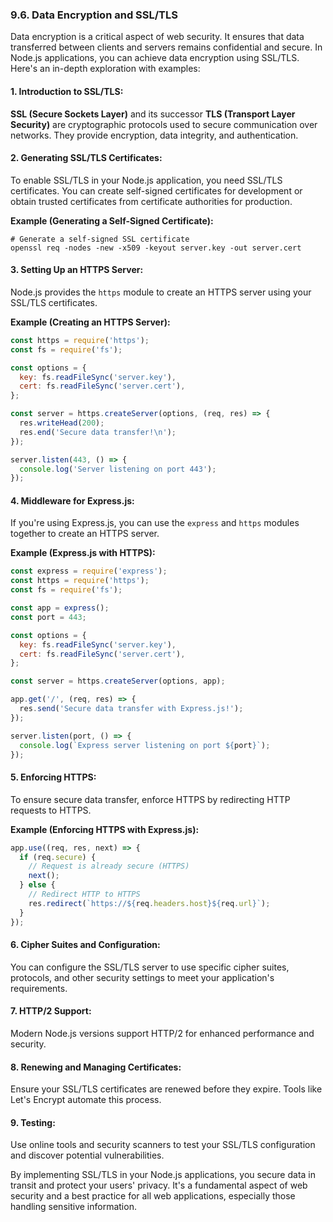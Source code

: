 ### 9.6. Data Encryption and SSL/TLS

Data encryption is a critical aspect of web security. It ensures that data transferred between clients and servers remains confidential and secure. In Node.js applications, you can achieve data encryption using SSL/TLS. Here's an in-depth exploration with examples:

#### 1. **Introduction to SSL/TLS:**

**SSL (Secure Sockets Layer)** and its successor **TLS (Transport Layer Security)** are cryptographic protocols used to secure communication over networks. They provide encryption, data integrity, and authentication.

#### 2. **Generating SSL/TLS Certificates:**

To enable SSL/TLS in your Node.js application, you need SSL/TLS certificates. You can create self-signed certificates for development or obtain trusted certificates from certificate authorities for production.

**Example (Generating a Self-Signed Certificate):**
```shell
# Generate a self-signed SSL certificate
openssl req -nodes -new -x509 -keyout server.key -out server.cert
```

#### 3. **Setting Up an HTTPS Server:**

Node.js provides the `https` module to create an HTTPS server using your SSL/TLS certificates.

**Example (Creating an HTTPS Server):**
```javascript
const https = require('https');
const fs = require('fs');

const options = {
  key: fs.readFileSync('server.key'),
  cert: fs.readFileSync('server.cert'),
};

const server = https.createServer(options, (req, res) => {
  res.writeHead(200);
  res.end('Secure data transfer!\n');
});

server.listen(443, () => {
  console.log('Server listening on port 443');
});
```

#### 4. **Middleware for Express.js:**

If you're using Express.js, you can use the `express` and `https` modules together to create an HTTPS server.

**Example (Express.js with HTTPS):**
```javascript
const express = require('express');
const https = require('https');
const fs = require('fs');

const app = express();
const port = 443;

const options = {
  key: fs.readFileSync('server.key'),
  cert: fs.readFileSync('server.cert'),
};

const server = https.createServer(options, app);

app.get('/', (req, res) => {
  res.send('Secure data transfer with Express.js!');
});

server.listen(port, () => {
  console.log(`Express server listening on port ${port}`);
});
```

#### 5. **Enforcing HTTPS:**

To ensure secure data transfer, enforce HTTPS by redirecting HTTP requests to HTTPS.

**Example (Enforcing HTTPS with Express.js):**
```javascript
app.use((req, res, next) => {
  if (req.secure) {
    // Request is already secure (HTTPS)
    next();
  } else {
    // Redirect HTTP to HTTPS
    res.redirect(`https://${req.headers.host}${req.url}`);
  }
});
```

#### 6. **Cipher Suites and Configuration:**

You can configure the SSL/TLS server to use specific cipher suites, protocols, and other security settings to meet your application's requirements.

#### 7. **HTTP/2 Support:**

Modern Node.js versions support HTTP/2 for enhanced performance and security.

#### 8. **Renewing and Managing Certificates:**

Ensure your SSL/TLS certificates are renewed before they expire. Tools like Let's Encrypt automate this process.

#### 9. **Testing:**

Use online tools and security scanners to test your SSL/TLS configuration and discover potential vulnerabilities.

By implementing SSL/TLS in your Node.js applications, you secure data in transit and protect your users' privacy. It's a fundamental aspect of web security and a best practice for all web applications, especially those handling sensitive information.
